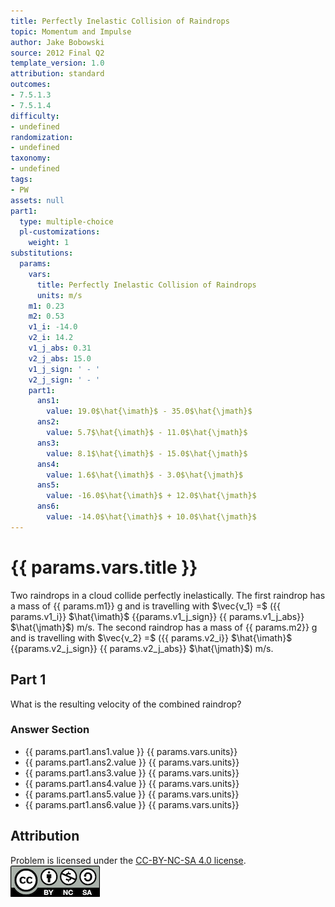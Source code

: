 ```yaml
---
title: Perfectly Inelastic Collision of Raindrops
topic: Momentum and Impulse
author: Jake Bobowski
source: 2012 Final Q2
template_version: 1.0
attribution: standard
outcomes:
- 7.5.1.3
- 7.5.1.4
difficulty:
- undefined
randomization:
- undefined
taxonomy:
- undefined
tags:
- PW
assets: null
part1:
  type: multiple-choice
  pl-customizations:
    weight: 1
substitutions:
  params:
    vars:
      title: Perfectly Inelastic Collision of Raindrops
      units: m/s
    m1: 0.23
    m2: 0.53
    v1_i: -14.0
    v2_i: 14.2
    v1_j_abs: 0.31
    v2_j_abs: 15.0
    v1_j_sign: ' - '
    v2_j_sign: ' - '
    part1:
      ans1:
        value: 19.0$\hat{\imath}$ - 35.0$\hat{\jmath}$
      ans2:
        value: 5.7$\hat{\imath}$ - 11.0$\hat{\jmath}$
      ans3:
        value: 8.1$\hat{\imath}$ - 15.0$\hat{\jmath}$
      ans4:
        value: 1.6$\hat{\imath}$ - 3.0$\hat{\jmath}$
      ans5:
        value: -16.0$\hat{\imath}$ + 12.0$\hat{\jmath}$
      ans6:
        value: -14.0$\hat{\imath}$ + 10.0$\hat{\jmath}$
---
```

# {{ params.vars.title }}
Two raindrops in a cloud collide perfectly inelastically. The first raindrop has a mass of {{ params.m1}} g and is travelling with $\vec{v_1} =$ ({{ params.v1_i}} $\hat{\imath}$ {{params.v1_j_sign}} {{ params.v1_j_abs}} $\hat{\jmath}$) m/s.
The second raindrop has a mass of {{ params.m2}} g and is travelling with $\vec{v_2} =$ ({{ params.v2_i}} $\hat{\imath}$ {{params.v2_j_sign}} {{ params.v2_j_abs}} $\hat{\jmath}$) m/s.

## Part 1

What is the resulting velocity of the combined raindrop?

### Answer Section

- {{ params.part1.ans1.value }} {{ params.vars.units}}
- {{ params.part1.ans2.value }} {{ params.vars.units}}
- {{ params.part1.ans3.value }} {{ params.vars.units}}
- {{ params.part1.ans4.value }} {{ params.vars.units}}
- {{ params.part1.ans5.value }} {{ params.vars.units}}
- {{ params.part1.ans6.value }} {{ params.vars.units}}

## Attribution

Problem is licensed under the [CC-BY-NC-SA 4.0 license](https://creativecommons.org/licenses/by-nc-sa/4.0/).<br> ![The Creative Commons 4.0 license requiring attribution-BY, non-commercial-NC, and share-alike-SA license.](https://raw.githubusercontent.com/firasm/bits/master/by-nc-sa.png)